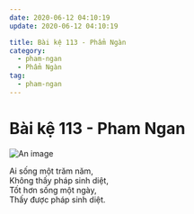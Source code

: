 ```yaml
---
date: 2020-06-12 04:10:19
update: 2020-06-12 04:10:19

title: Bài kệ 113 - Phẩm Ngàn
category:
  - pham-ngan
  - Phẩm Ngàn
tag:
  - pham-ngan
---
```


# Bài kệ 113 - Pham Ngan

![An image](/img/pham-ngan/pham-ngan-113.jpg)

Ai sống một trăm năm,<br>Không thấy pháp sinh diệt,<br>Tốt hơn sống một ngày,<br>Thấy được pháp sinh diệt.<br>
